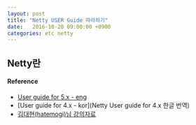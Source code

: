 ```yaml
---
layout: post
title: "Netty USER Guide 따라하기"
date:   2016-10-20 09:00:00 +0900
categories: etc netty 
---
```


## Netty란

#### Reference
 - [User guide for 5.x - eng](http://netty.io/wiki/user-guide-for-5.x.html)
 - [User guide for 4.x - kor](Netty User guide for 4.x 한글 번역)
 - [김대현(hatemogi)님 강의자료](https://github.com/hatemogi) 
